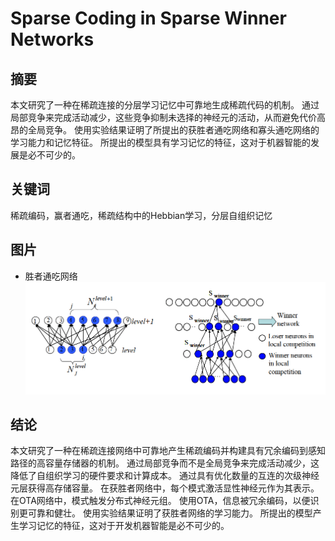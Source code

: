 # Sparse Coding in Sparse Winner Networks
## 摘要
本文研究了一种在稀疏连接的分层学习记忆中可靠地生成稀疏代码的机制。 通过局部竞争来完成活动减少，这些竞争抑制未选择的神经元的活动，从而避免代价高昂的全局竞争。 使用实验结果证明了所提出的获胜者通吃网络和寡头通吃网络的学习能力和记忆特征。 所提出的模型具有学习记忆的特征，这对于机器智能的发展是必不可少的。
## 关键词
稀疏编码，赢者通吃，稀疏结构中的Hebbian学习，分层自组织记忆
## 图片
- 胜者通吃网络
  ![avatar](/job5/参考文献/Sparse&#32;Coding&#32;in&#32;Sparse&#32;Winner&#32;Networks/The&#32;winner&#32;network.png)
## 结论
本文研究了一种在稀疏连接网络中可靠地产生稀疏编码并构建具有冗余编码到感知路径的高容量存储器的机制。 通过局部竞争而不是全局竞争来完成活动减少，这降低了自组织学习的硬件要求和计算成本。 通过具有优化数量的互连的次级神经元层获得高存储容量。 在获胜者网络中，每个模式激活显性神经元作为其表示。 在OTA网络中，模式触发分布式神经元组。 使用OTA，信息被冗余编码，以便识别更可靠和健壮。 使用实验结果证明了获胜者网络的学习能力。 所提出的模型产生学习记忆的特征，这对于开发机器智能是必不可少的。